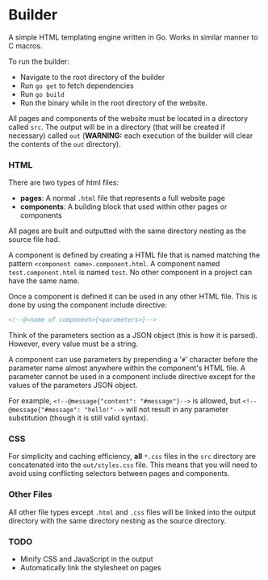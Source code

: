 Builder
=======
A simple HTML templating engine written in Go. Works in similar manner to C macros. 

To run the builder:

- Navigate to the root directory of the builder
- Run `go get` to fetch dependencies
- Run `go build`
- Run the binary while in the root directory of the website.

All pages and components of the website must be located in a directory called `src`. The output will be in a directory (that will be created if necessary) called `out` (**WARNING:** each execution of the builder will clear the contents of the `out` directory).

### HTML
There are two types of html files:

- **pages**: A normal `.html` file that represents a full website page
- **components**: A building block that used within other pages or components

All pages are built and outputted with the same directory nesting as the source file had.

A component is defined by creating a HTML file that is named matching the pattern `<component name>.component.html`. A component named `test.component.html` is named `test`. No other component in a project can have the same name.

Once a component is defined it can be used in any other HTML file. This is done by using the component include directive:

```html
<!--@<name of component>{<parameters>}-->
```

Think of the parameters section as a JSON object (this is how it is parsed). However, every value must be a string.

A component can use parameters by prepending a '`#`' character before the parameter name almost anywhere within the component's HTML file. A parameter cannot be used in a component include directive except for the values of the parameters JSON object.

For example, `<!--@message{"content": "#message"}-->` is allowed, but `<!--@message{"#message": "hello!"-->` will not result in any parameter substitution (though it is still valid syntax).

### CSS
For simplicity and caching efficiency, **all** `*.css` files in the `src` directory are concatenated into the `out/styles.css` file. This means that you will need to avoid using conflicting selectors between pages and components.

### Other Files
All other file types except `.html` and `.css` files will be linked into the output directory with the same directory nesting as the source directory.

### TODO
- Minify CSS and JavaScript in the output
- Automatically link the stylesheet on pages
